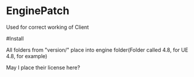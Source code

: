 # EnginePatch

Used for correct working of Client

#Install

All folders from "version/" place into engine folder(Folder called 4.8, for UE 4.8, for example)

May I place their license here?